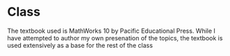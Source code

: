 # Class

The textbook used is MathWorks 10 by Pacific Educational Press. While I have attempted to author my own presenation of the topics, the textbook is used extensively as a base for the rest of the class
